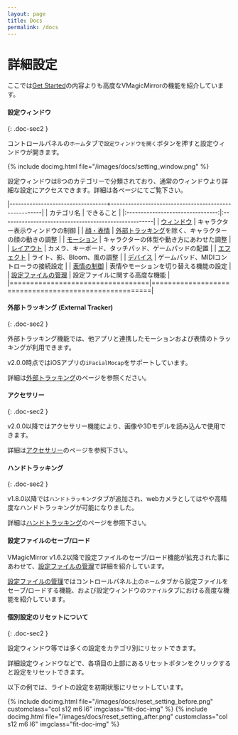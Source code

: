 ```yaml
---
layout: page
title: Docs
permalink: /docs
---
```


# 詳細設定

ここでは[Get Started](../get_started)の内容よりも高度なVMagicMirrorの機能を紹介しています。


#### 設定ウィンドウ
{: .doc-sec2 }

コントロールパネルの`ホーム`タブで`設定ウィンドウを開く`ボタンを押すと設定ウィンドウが開きます。

{% include docimg.html file="/images/docs/setting_window.png" %}

設定ウィンドウは8つのカテゴリーで分類されており、通常のウィンドウより詳細な設定にアクセスできます。詳細は各ページにてご覧下さい。

|----------------------------------+------------------------------------------------------|
| カテゴリ名                       | できること                                           |
|:--------------------------------:|:-----------------------------------------------------|
| [ウィンドウ](./window)      | キャラクター表示ウィンドウの制御                     |
| [顔・表情](./face)          | [外部トラッキング](./external_tracker)を除く、キャラクターの顔の動きの調整 |
| [モーション](./motion)      | キャラクターの体型や動き方にあわせた調整             |
| [レイアウト](./layout)      | カメラ、キーボード、タッチパッド、ゲームパッドの配置 |
| [エフェクト](./effects)     | ライト、影、Bloom、風の調整                          |
| [デバイス](./devices)       | ゲームパッド、MIDIコントローラの接続設定             |
| [表情の制御](./expressions) | 表情やモーションを切り替える機能の設定               |
| [設定ファイルの管理](./setting_files) | 設定ファイルに関する高度な機能 |
|==================================|======================================================|


#### 外部トラッキング (External Tracker)
{: .doc-sec2 }

外部トラッキング機能では、他アプリと連携したモーションおよび表情のトラッキングが利用できます。

v2.0.0時点ではiOSアプリの`iFacialMocap`をサポートしています。

詳細は[外部トラッキング](./external_tracker)のページを参照ください。


#### アクセサリー
{: .doc-sec2 }

v2.0.0以降ではアクセサリー機能により、画像や3Dモデルを読み込んで使用できます。

詳細は[アクセサリー](./accessory)のページを参照下さい。


#### ハンドトラッキング
{: .doc-sec2 }

v1.8.0以降では`ハンドトラッキング`タブが追加され、webカメラとしてはやや高精度なハンドトラッキングが可能になりました。

詳細は[ハンドトラッキング](./hand_tracking)のページを参照下さい。


#### 設定ファイルのセーブ/ロード

VMagicMirror v1.6.2以降で設定ファイルのセーブ/ロード機能が拡充された事にあわせて、[設定ファイルの管理](./setting_files)で詳細を紹介しています。

[設定ファイルの管理](./setting_files)ではコントロールパネル上の`ホーム`タブから設定ファイルをセーブ/ロードする機能、および設定ウィンドウの`ファイル`タブにおける高度な機能を紹介しています。


#### 個別設定のリセットについて
{: .doc-sec2 }

設定ウィンドウ等では多くの設定をカテゴリ別にリセットできます。

詳細設定ウィンドウなどで、各項目の上部にあるリセットボタンをクリックすると設定をリセットできます。

以下の例では、ライトの設定を初期状態にリセットしています。

<div class="row">
{% include docimg.html file="/images/docs/reset_setting_before.png" customclass="col s12 m6 l6" imgclass="fit-doc-img" %}
{% include docimg.html file="/images/docs/reset_setting_after.png" customclass="col s12 m6 l6" imgclass="fit-doc-img" %}
</div>
